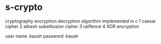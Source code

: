 # s-crypto
 cryptography encryption decryption algorithm implemented in c 
1 caesar cipher
2 atbash substitusion cipher
3 railfence
4 XOR encryption
								
user name :kaush
password  :kaush
